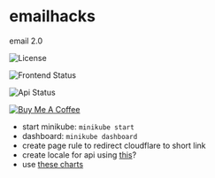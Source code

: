 # emailhacks

email 2.0

![License](https://img.shields.io/badge/License-CC--BY--NC--SA--4.0-green)

![Frontend Status](https://github.com/jschmidtnj/emailhacks/workflows/Upload%20Frontend/badge.svg)

![Api Status](https://github.com/jschmidtnj/emailhacks/workflows/Upload%20Api/badge.svg)

[![Buy Me A Coffee](https://bmc-cdn.nyc3.digitaloceanspaces.com/BMC-button-images/custom_images/orange_img.png)](https://www.buymeacoffee.com/IU2gHt3Qn)

- start minikube: `minikube start`
- dashboard: `minikube dashboard`
- create page rule to redirect cloudflare to short link
- create locale for api using [this](https://github.com/nicksnyder/go-i18n)?
- use [these charts](https://github.com/apexcharts/vue-apexcharts)
